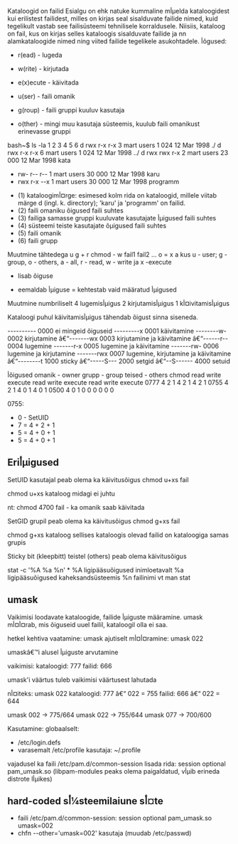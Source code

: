 Kataloogid on failid
Esialgu on ehk natuke kummaline mأµelda kataloogidest kui erilistest failidest, milles on kirjas seal sisalduvate failide nimed, kuid tegelikult vastab see failisüsteemi tehnilisele korraldusele.
Niisiis, kataloog on fail, kus on kirjas selles kataloogis sisalduvate failide ja nn alamkataloogide nimed ning viited failide tegelikele asukohtadele.
أõgused:
* r(ead) - lugeda
* w(rite) - kirjutada
* e(x)ecute - käivitada

* u(ser) - faili omanik
* g(roup) - faili gruppi kuuluv kasutaja
* o(ther) - mingi muu kasutaja süsteemis, kuulub faili omanikust erinevasse gruppi

bash~$ ls -la
1  2     3     4         5     6
d rwx   r-x   r-x   3   mart users    1 024   12 Mar   1998 ./
d rwx   r-x   r-x   6   mart users    1 024   12 Mar   1998 ../
d rwx   rwx   r-x   2   mart users   23 000   12 Mar   1998 kata
- rw-   r--   r--   1   mart users   30 000   12 Mar   1998 karu
- rwx   r-x   --x   1   mart users   30 000   12 Mar   1998 programm

* (1) kataloogimأ¤rge: esimesed kolm rida on kataloogid, millele viitab märge d (ingl. k. directory); 'karu' ja 'programm' on failid.
* (2) faili omaniku õigused faili suhtes
* (3) failiga samasse gruppi kuuluvate kasutajate أµigused faili suhtes
* (4) süsteemi teiste kasutajate õµigused faili suhtes
* (5) faili omanik
* (6) faili grupp

Muutmine tähtedega
      u
      g  +  r
chmod    -  w   fail1 fail2 ...
      o  =  x
      a
kus
u - user; g - group, o - others, a - all,
r - read, w - write ja x -execute

+ lisab õiguse
- eemaldab أµiguse
= kehtestab vaid määratud أµigused

Muutmine numbriliselt
4 lugemisأµigus
2 kirjutamisأµigus
1 kأ¤ivitamisأµigus

Kataloogi puhul käivitamisأµigus tähendab õigust sinna siseneda.

----------		0000	ei mingeid õiguseid
---------x		0001	käivitamine
--------w-		0002	kirjutamine
â€“-------wx		0003	kirjutamine ja käivitamine
â€“------r--		0004	lugemine
-------r-x		0005	lugemine ja käivitamine
-------rw-		0006	lugemine ja kirjutamine
-------rwx		0007	lugemine, kirjutamine ja käivitamine
â€“--------t		1000  sticky
â€“-----S---		2000	setgid
â€“--S------		4000	setuid

أõigused    omanik - owner       grupp - group      teised - others
chmod   read write execute    read write execute  read write  execute
0777     4    2      1         4    2      1       4    2       1
0755     4    2      1         4    0      1       4    0       1
0500     4    0      1         0    0      0       0    0       0

0755:
   * 0 - SetUID
   * 7 = 4 + 2 + 1
   * 5 = 4 + 0 + 1
   * 5 = 4 + 0 + 1

Eriأµigused
----------
SetUID
kasutajal peab olema ka käivitusõigus
chmod u+xs fail

chmod u+xs kataloog
midagi ei juhtu

nt:
chmod 4700 fail - ka omanik saab käivitada

SetGID
grupil peab olema ka käivitusõigus
chmod g+xs fail

chmod g+xs kataloog
sellises kataloogis olevad failid on kataloogiga samas grupis

Sticky bit (kleepbitt)
teistel (others) peab olema käivitusõigus

stat -c '%A %a %n' *
    %A ligipääsuõigused inimloetavalt
    %a ligipääsuõigused kaheksandsüsteemis
    %n failinimi
vt man stat

umask
-----
Vaikimisi loodavate kataloogide, failide أµiguste määramine.
umask mأ¤أ¤rab, mis õiguseid uuel failil, kataloogil olla ei saa.

hetkel kehtiva vaatamine: umask
ajutiselt mأ¤أ¤ramine: umask 022

umaskâ€™i alusel أµiguste arvutamine

vaikimisi:
kataloogid: 777
failid: 666

umask'i väärtus tuleb vaikimisi väärtusest lahutada

nأ¤iteks: umask 022
kataloogid: 777 â€“ 022 = 755
failid: 666 â€“ 022 = 644

umask 002 -> 775/664
umask 022 -> 755/644
umask 077 -> 700/600

Kasutamine:
globaalselt:
- /etc/login.defs
- varasemalt /etc/profile
kasutaja: ~/.profile

vajadusel ka faili /etc/pam.d/common-session lisada rida:
session optional pam_umask.so
(libpam-modules peaks olema paigaldatud, vأµib erineda distrote lأµikes)

hard-coded sأ¼steemilaiune sأ¤te
-------------------------------
* faili /etc/pam.d/common-session:
session optional pam_umask.so umask=002
* chfn --other='umask=002' kasutaja (muudab /etc/passwd)

